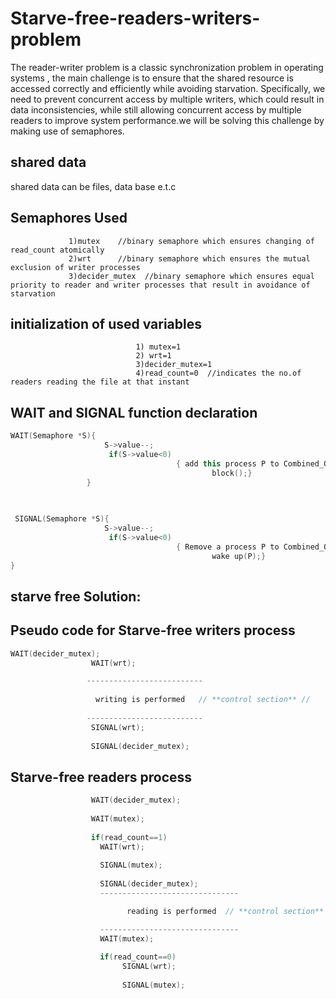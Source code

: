 # Starve-free-readers-writers-problem
The reader-writer problem is a classic synchronization problem in operating systems , the main challenge is to ensure that the shared resource is accessed correctly and efficiently while avoiding starvation. Specifically, we need to prevent concurrent access by multiple writers, which could result in data inconsistencies, while still allowing concurrent access by multiple readers to improve system performance.we will be solving this challenge by making use of semaphores.
## shared data
shared data can be files, data base e.t.c
## Semaphores Used
                 1)mutex    //binary semaphore which ensures changing of read_count atomically
                 2)wrt      //binary semaphore which ensures the mutual exclusion of writer processes
                 3)decider_mutex  //binary semaphore which ensures equal priority to reader and writer processes that result in avoidance of starvation
                 
## initialization of used variables      
                                1) mutex=1
                                2) wrt=1    
                                3)decider_mutex=1  
                                4)read_count=0  //indicates the no.of readers reading the file at that instant
 ## WAIT and SIGNAL function declaration
 ``` cpp
 WAIT(Semaphore *S){
                      S->value--;
                       if(S->value<0)
                                      { add this process P to Combined_Queue;
                                              block();}
                  }
                                     
                    

  SIGNAL(Semaphore *S){
                      S->value--;
                       if(S->value<0)
                                      { Remove a process P to Combined_Queue;
                                              wake up(P);}
}
```                                     
                      
                      
## starve free Solution:


## Pseudo code for Starve-free writers process
``` cpp
WAIT(decider_mutex);
                  WAIT(wrt);

                 --------------------------
                 
                   writing is performed   // **control section** //
                 
                 --------------------------
                  SIGNAL(wrt);
                  
                  SIGNAL(decider_mutex);
```                  
## Starve-free readers process
``` cpp
                  WAIT(decider_mutex);
                  
                  WAIT(mutex);
                  
                  if(read_count==1)
                    WAIT(wrt);
                    
                    SIGNAL(mutex);
                    
                    SIGNAL(decider_mutex);
                    -------------------------------

                          reading is performed  // **control section** //

                    -------------------------------
                    WAIT(mutex);
                    
                    if(read_count==0)
                         SIGNAL(wrt);
                         
                         SIGNAL(mutex);
 ```                        
                         

